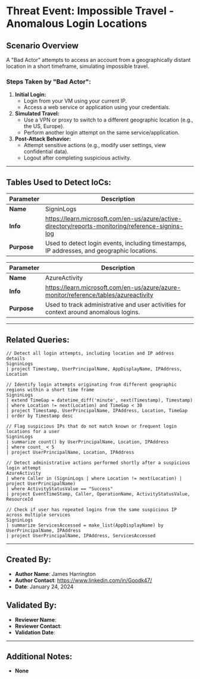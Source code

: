 # Threat Event: Impossible Travel - Anomalous Login Locations

## Scenario Overview
A "Bad Actor" attempts to access an account from a geographically distant location in a short timeframe, simulating impossible travel.

### Steps Taken by "Bad Actor":
1. **Initial Login:**
   - Login from your VM using your current IP.
   - Access a web service or application using your credentials.
2. **Simulated Travel:**
   - Use a VPN or proxy to switch to a different geographic location (e.g., the US, Europe).
   - Perform another login attempt on the same service/application.
3. **Post-Attack Behavior:**
   - Attempt sensitive actions (e.g., modify user settings, view confidential data).
   - Logout after completing suspicious activity.
     
---

## Tables Used to Detect IoCs:

| **Parameter**       | **Description**                                                                 |
|---------------------|---------------------------------------------------------------------------------|
| **Name**| SigninLogs                                                                     |
| **Info**| https://learn.microsoft.com/en-us/azure/active-directory/reports-monitoring/reference-signins-log |
| **Purpose**| Used to detect login events, including timestamps, IP addresses, and geographic locations. |

| **Parameter**       | **Description**                                                                 |
|---------------------|---------------------------------------------------------------------------------|
| **Name**| AzureActivity                                                                  |
| **Info**| https://learn.microsoft.com/en-us/azure/azure-monitor/reference/tables/azureactivity |
| **Purpose**         | Used to track administrative and user activities for context around anomalous logins. |

---

## Related Queries:
```kql
// Detect all login attempts, including location and IP address details
SigninLogs
| project Timestamp, UserPrincipalName, AppDisplayName, IPAddress, Location

// Identify login attempts originating from different geographic regions within a short time frame
SigninLogs
| extend TimeGap = datetime_diff('minute', next(Timestamp), Timestamp)
| where Location != next(Location) and TimeGap < 30
| project Timestamp, UserPrincipalName, IPAddress, Location, TimeGap
| order by Timestamp desc

// Flag suspicious IPs that do not match known or frequent login locations for a user
SigninLogs
| summarize count() by UserPrincipalName, Location, IPAddress
| where count_ < 5
| project UserPrincipalName, Location, IPAddress

// Detect administrative actions performed shortly after a suspicious login attempt
AzureActivity
| where Caller in (SigninLogs | where Location != next(Location) | project UserPrincipalName)
| where ActivityStatusValue == "Success"
| project EventTimeStamp, Caller, OperationName, ActivityStatusValue, ResourceId

// Check if user has repeated logins from the same suspicious IP across multiple services
SigninLogs
| summarize ServicesAccessed = make_list(AppDisplayName) by UserPrincipalName, IPAddress
| project UserPrincipalName, IPAddress, ServicesAccessed
```

---

## Created By:
- **Author Name**: James Harrington
- **Author Contact**: https://www.linkedin.com/in/Goodk47/
- **Date**: January 24, 2024

## Validated By:
- **Reviewer Name**: 
- **Reviewer Contact**: 
- **Validation Date**: 

---

## Additional Notes:
- **None**
